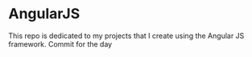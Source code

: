 # AngularJS

This repo is dedicated to my projects that I create using the Angular JS framework. Commit for the day

